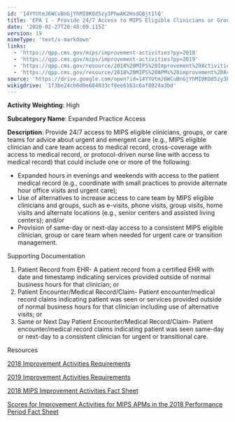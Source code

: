 ```yaml
---
id: '14YYUtmJ6WCuBnGjYhMI0KOd5zy3PhwAK2HsdGBjt1lQ'
title: 'EPA 1 - Provide 24/7 Access to MIPS Eligible Clinicians or Groups Who Have Real-Time Access to Patient''s Medical Record'
date: '2020-02-27T20:48:09.115Z'
version: 19
mimeType: 'text/x-markdown'
links:
  - 'https://qpp.cms.gov/mips/improvement-activities?py=2018'
  - 'https://qpp.cms.gov/mips/improvement-activities?py=2019'
  - 'https://qpp.cms.gov/resource/2018%20MIPS%20Improvement%20Activities%20Fact%20Sheet'
  - 'https://qpp.cms.gov/resource/2018%20MIPS%20APMs%20improvement%20Activities%20scores%20fact%20sheet'
source: 'https://drive.google.com/open?id=14YYUtmJ6WCuBnGjYhMI0KOd5zy3PhwAK2HsdGBjt1lQ'
wikigdrive: '1f3be24cb6d0e684833cf8ee6161c6af8024a3bd'
---
```

**Activity Weighting**: High

**Subcategory Name**: Expanded Practice Access

**Description**: Provide 24/7 access to MIPS eligible clinicians, groups, or care teams for advice about urgent and emergent care (e.g., MIPS eligible clinician and care team access to medical record, cross-coverage with access to medical record, or protocol-driven nurse line with access to medical record) that could include one or more of the following:

* Expanded hours in evenings and weekends with access to the patient medical record (e.g., coordinate with small practices to provide alternate hour office visits and urgent care);
* Use of alternatives to increase access to care team by MIPS eligible clinicians and groups, such as e-visits, phone visits, group visits, home visits and alternate locations (e.g., senior centers and assisted living centers); and/or
* Provision of same-day or next-day access to a consistent MIPS eligible clinician, group or care team when needed for urgent care or transition management.

Supporting Documentation

1. Patient Record from EHR- A patient record from a certified EHR with date and timestamp indicating services provided outside of normal business hours for that clinician; or
2. Patient Encounter/Medical Record/Claim- Patient encounter/medical record claims indicating patient was seen or services provided outside of normal business hours for that clinician including use of alternative visits; or
3. Same or Next Day Patient Encounter/Medical Record/Claim- Patient encounter/medical record claims indicating patient was seen same-day or next-day to a consistent clinician for urgent or transitional care.

Resources

[2018 Improvement Activities Requirements](https://qpp.cms.gov/mips/improvement-activities?py=2018)

[2019 Improvement Activities Requirements](https://qpp.cms.gov/mips/improvement-activities?py=2019)

[2018 MIPS Improvement Activities Fact Sheet](https://qpp.cms.gov/resource/2018%20MIPS%20Improvement%20Activities%20Fact%20Sheet)

[Scores for Improvement Activities for MIPS APMs in the 2018 Performance Period Fact Sheet](https://qpp.cms.gov/resource/2018%20MIPS%20APMs%20improvement%20Activities%20scores%20fact%20sheet)
